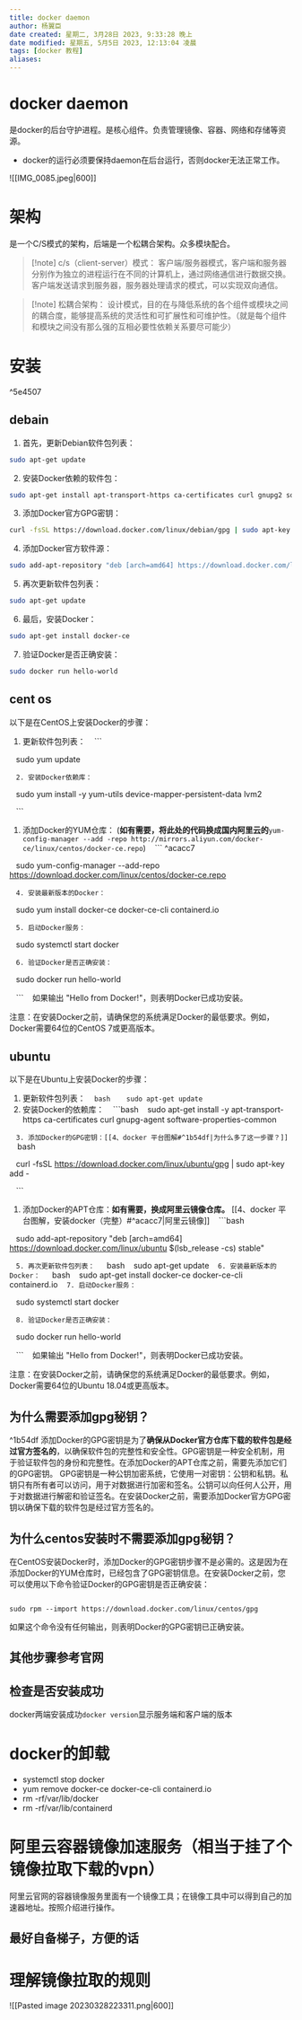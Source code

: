 ```yaml
---
title: docker daemon 
author: 杨翼臣
date created: 星期二, 3月28日 2023, 9:33:28 晚上
date modified: 星期五, 5月5日 2023, 12:13:04 凌晨
tags: [docker 教程]
aliases: 
---
```

# docker daemon 
是docker的后台守护进程。是核心组件。负责管理镜像、容器、网络和存储等资源。
- docker的运行必须要保持daemon在后台运行，否则docker无法正常工作。

![[IMG_0085.jpeg|600]]


# 架构
是一个C/S模式的架构，后端是一个松耦合架构。众多模块配合。
>[!note] c/s（client-server）模式：
>客户端/服务器模式，客户端和服务器分别作为独立的进程运行在不同的计算机上，通过网络通信进行数据交换。客户端发送请求到服务器，服务器处理请求的模式，可以实现双向通信。


> [!note] 松耦合架构：
> 设计模式，目的在与降低系统的各个组件或模块之间的耦合度，能够提高系统的灵活性和可扩展性和可维护性。（就是每个组件和模块之间没有那么强的互相必要性依赖关系要尽可能少）


# 安装

^5e4507

## debain
1.  首先，更新Debian软件包列表：

```bash
sudo apt-get update
```

2.  安装Docker依赖的软件包：

```bash
sudo apt-get install apt-transport-https ca-certificates curl gnupg2 software-properties-common
```

3.  添加Docker官方GPG密钥：

```bash
curl -fsSL https://download.docker.com/linux/debian/gpg | sudo apt-key add -
```
4.  添加Docker官方软件源：

```bash
sudo add-apt-repository "deb [arch=amd64] https://download.docker.com/linux/debian $(lsb_release -cs) stable"
```

5.  再次更新软件包列表：

```bash
sudo apt-get update
```

6.  最后，安装Docker：

```bash
sudo apt-get install docker-ce
```

7.  验证Docker是否正确安装：

```bash
sudo docker run hello-world
```

## cent os
以下是在CentOS上安装Docker的步骤：
1. 更新软件包列表：
   ```

   sudo yum update

   ```
2. 安装Docker依赖库：
   ```

   sudo yum install -y yum-utils device-mapper-persistent-data lvm2

   ```
1. 添加Docker的YUM仓库：
(**如有需要，将此处的代码换成国内阿里云的**`yum-config-manager --add -repo http://mirrors.aliyun.com/docker-ce/linux/centos/docker-ce.repo`)
   ``` ^acacc7

   sudo yum-config-manager --add-repo https://download.docker.com/linux/centos/docker-ce.repo

   ```
4. 安装最新版本的Docker：
   ```

   sudo yum install docker-ce docker-ce-cli containerd.io

   ```
5. 启动Docker服务：
   ```

   sudo systemctl start docker

   ```
6. 验证Docker是否正确安装：
   ```

   sudo docker run hello-world

   ```
   如果输出 "Hello from Docker!"，则表明Docker已成功安装。

注意：在安装Docker之前，请确保您的系统满足Docker的最低要求。例如，Docker需要64位的CentOS 7或更高版本。

## ubuntu
以下是在Ubuntu上安装Docker的步骤：
1. 更新软件包列表：
   ```bash
   sudo apt-get update
   ```
2. 安装Docker的依赖库：
   ```bash
   sudo apt-get install -y apt-transport-https ca-certificates curl gnupg-agent software-properties-common

   ```
3. 添加Docker的GPG密钥：[[4、docker 平台图解#^1b54df|为什么多了这一步骤？]]
   ```bash

   curl -fsSL https://download.docker.com/linux/ubuntu/gpg | sudo apt-key add -

   ```
1. 添加Docker的APT仓库：**如有需要，换成阿里云镜像仓库。** [[4、docker 平台图解，安装docker（完整）#^acacc7|阿里云镜像]]
   ```bash

   sudo add-apt-repository "deb [arch=amd64] https://download.docker.com/linux/ubuntu $(lsb_release -cs) stable"

   ```
5. 再次更新软件包列表：
   ```bash
   sudo apt-get update
   ```
6. 安装最新版本的Docker：
   ```bash
   sudo apt-get install docker-ce docker-ce-cli containerd.io
   ```
7. 启动Docker服务：
   ```

   sudo systemctl start docker

   ```
8. 验证Docker是否正确安装：
   ```

   sudo docker run hello-world

   ```
   如果输出 "Hello from Docker!"，则表明Docker已成功安装。

  
注意：在安装Docker之前，请确保您的系统满足Docker的最低要求。例如，Docker需要64位的Ubuntu 18.04或更高版本。


## 为什么需要添加gpg秘钥？
^1b54df
添加Docker的GPG密钥是为了**确保从Docker官方仓库下载的软件包是经过官方签名的**，以确保软件包的完整性和安全性。GPG密钥是一种安全机制，用于验证软件包的身份和完整性。在添加Docker的APT仓库之前，需要先添加它们的GPG密钥。
GPG密钥是一种公钥加密系统，它使用一对密钥：公钥和私钥。私钥只有所有者可以访问，用于对数据进行加密和签名。公钥可以向任何人公开，用于对数据进行解密和验证签名。在安装Docker之前，需要添加Docker官方GPG密钥以确保下载的软件包是经过官方签名的。

## 为什么centos安装时不需要添加gpg秘钥？
在CentOS安装Docker时，添加Docker的GPG密钥步骤不是必需的。这是因为在添加Docker的YUM仓库时，已经包含了GPG密钥信息。在安装Docker之前，您可以使用以下命令验证Docker的GPG密钥是否正确安装：
```

sudo rpm --import https://download.docker.com/linux/centos/gpg

```

  

如果这个命令没有任何输出，则表明Docker的GPG密钥已正确安装。
## 其他步骤参考官网

## 检查是否安装成功
docker两端安装成功`docker version`显示服务端和客户端的版本

# docker的卸载
- systemctl stop docker 
- yum remove docker-ce docker-ce-cli containerd.io
- rm -rf/var/lib/docker
- rm -rf/var/lib/containerd



# 阿里云容器镜像加速服务（相当于挂了个镜像拉取下载的vpn）
阿里云官网的容器镜像服务里面有一个镜像工具；在镜像工具中可以得到自己的加速器地址。按照介绍进行操作。

## 最好自备梯子，方便的话


# 理解镜像拉取的规则
![[Pasted image 20230328223311.png|600]]
